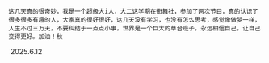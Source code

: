 	这几天真的很奇妙，我是一个超级大i人，大二这学期在街舞社，参加了两次节目，真的认识了很多很多有趣的人，大家真的很好很好，这几天没有学习，也没有怎么思考，感觉像做梦一样，人生不过三万天，不要纠结于一点点小事，世界是一个巨大的草台班子，永远相信自己，让自己变得更好。加油！秋	

​																			2025.6.12